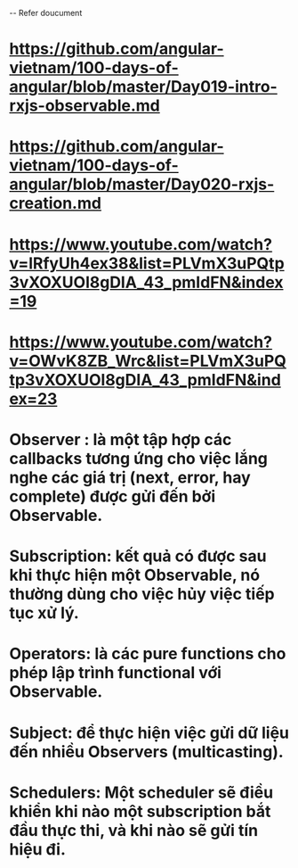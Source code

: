  -- Refer doucument
 
 #  https://github.com/angular-vietnam/100-days-of-angular/blob/master/Day019-intro-rxjs-observable.md
 #  https://github.com/angular-vietnam/100-days-of-angular/blob/master/Day020-rxjs-creation.md
 #  https://www.youtube.com/watch?v=lRfyUh4ex38&list=PLVmX3uPQtp3vXOXUOl8gDIA_43_pmIdFN&index=19
 #  https://www.youtube.com/watch?v=OWvK8ZB_Wrc&list=PLVmX3uPQtp3vXOXUOl8gDIA_43_pmIdFN&index=23

# Observer : là một tập hợp các callbacks tương ứng cho việc lắng nghe các giá trị (next, error, hay complete) được gửi đến  bởi Observable.
# Subscription: kết quả có được sau khi thực hiện một Observable, nó thường dùng cho việc hủy việc tiếp tục xử lý.
# Operators: là các pure functions cho phép lập trình functional với Observable.
# Subject: để thực hiện việc gửi dữ liệu đến nhiều Observers (multicasting).
# Schedulers: Một scheduler sẽ điều khiển khi nào một subscription bắt đầu thực thi, và khi nào sẽ gửi tín hiệu đi.